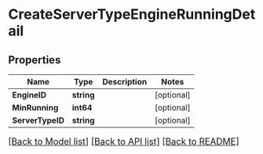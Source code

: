 # CreateServerTypeEngineRunningDetail

## Properties

Name | Type | Description | Notes
------------ | ------------- | ------------- | -------------
**EngineID** | **string** |  | [optional] 
**MinRunning** | **int64** |  | [optional] 
**ServerTypeID** | **string** |  | [optional] 

[[Back to Model list]](../README.md#documentation-for-models) [[Back to API list]](../README.md#documentation-for-api-endpoints) [[Back to README]](../README.md)

<style>
     p, ul, ol, li { font-size: 18px !important;}
</style>


